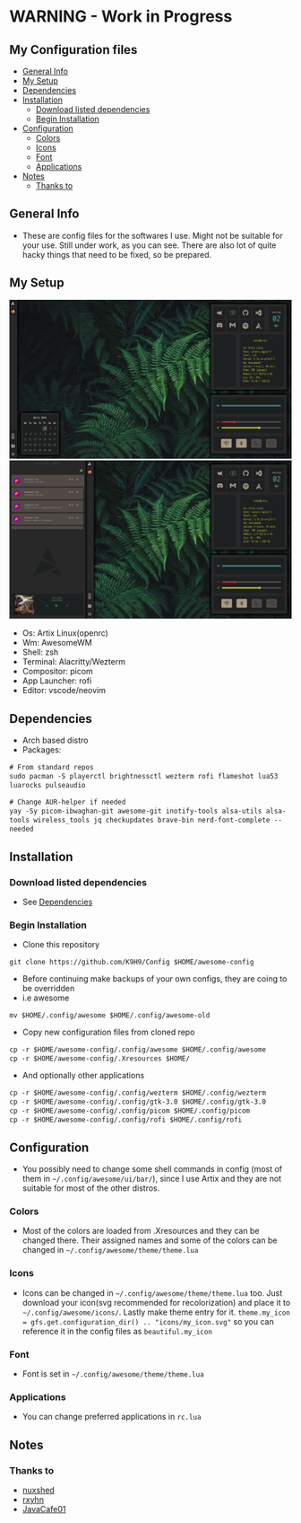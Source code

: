 # WARNING - Work in Progress
## My Configuration files 
  - [General Info](#general-info)
  - [My Setup](#my-setup)
  - [Dependencies](#dependencies)
  - [Installation](#installation)
    - [Download listed dependencies](#download-listed-dependencies)
    - [Begin Installation](#begin-installation)
  - [Configuration](#configuration)
    - [Colors](#colors)
    - [Icons](#icons)
    - [Font](#font)
    - [Applications](#applications)
  - [Notes](#notes)
    - [Thanks to](#thanks-to)
## General Info
*   These are config files for the softwares I use. Might not be suitable for your use. Still under work, as you can see. There are also lot of quite hacky things that need to be fixed, so be prepared.

## My Setup
![Home](assets/home.png)
![Home](assets/home1.png)
* Os: Artix Linux(openrc)
* Wm: AwesomeWM
* Shell: zsh
* Terminal: Alacritty/Wezterm
* Compositor: picom
* App Launcher: rofi
* Editor: vscode/neovim

## Dependencies
* Arch based distro
* Packages:
```shell
# From standard repos
sudo pacman -S playerctl brightnessctl wezterm rofi flameshot lua53 luarocks pulseaudio
```
```shell
# Change AUR-helper if needed
yay -Sy picom-ibwaghan-git awesome-git inotify-tools alsa-utils alsa-tools wireless_tools jq checkupdates brave-bin nerd-font-complete --needed
```

## Installation
### Download listed dependencies
* See [Dependencies](#dependencies)
### Begin Installation
* Clone this repository
```shell
git clone https://github.com/K9H9/Config $HOME/awesome-config
```
* Before continuing make backups of your own configs, they are coing to be overridden
* i.e awesome
```shell
mv $HOME/.config/awesome $HOME/.config/awesome-old
```
* Copy new configuration files from cloned repo
```shell
cp -r $HOME/awesome-config/.config/awesome $HOME/.config/awesome
cp -r $HOME/awesome-config/.Xresources $HOME/
```
* And optionally other applications
```shell
cp -r $HOME/awesome-config/.config/wezterm $HOME/.config/wezterm
cp -r $HOME/awesome-config/.config/gtk-3.0 $HOME/.config/gtk-3.0
cp -r $HOME/awesome-config/.config/picom $HOME/.config/picom
cp -r $HOME/awesome-config/.config/rofi $HOME/.config/rofi
```
## Configuration
* You possibly need to change some shell commands in config (most of them in `~/.config/awesome/ui/bar/`), since I use Artix and they are not suitable for most of the other distros. 
### Colors
  * Most of the colors are loaded from .Xresources and they can be changed there. Their assigned names and some of the colors can be changed in ```~/.config/awesome/theme/theme.lua```
### Icons 
  * Icons can be changed in  ```~/.config/awesome/theme/theme.lua```  too. Just download your icon(svg recommended for recolorization) and place it to ```~/.config/awesome/icons/```. Lastly make theme entry for it.  ```theme.my_icon = gfs.get.configuration_dir() .. "icons/my_icon.svg"``` so you can reference it in the config files as ```beautiful.my_icon ```
### Font
  * Font is set in ```~/.config/awesome/theme/theme.lua```
### Applications
  * You can change preferred applications in ```rc.lua```

## Notes
### Thanks to
* [nuxshed](https://github.com/nuxshed/dotfiles)
* [rxyhn](https://github.com/rxyhn)
* [JavaCafe01](https://github.com/JavaCafe01)


